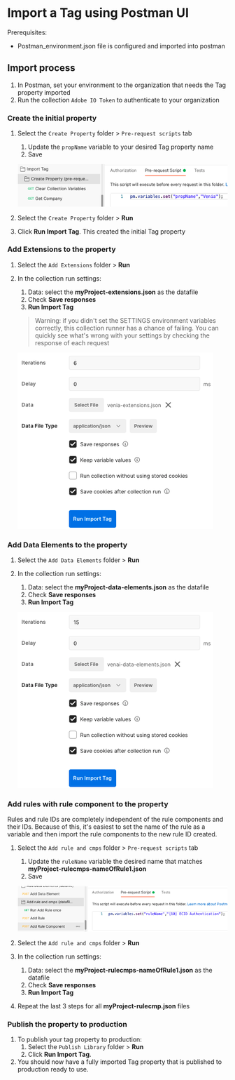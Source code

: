 # Import a Tag using Postman UI

Prerequisites:

* Postman_environment.json file is configured and imported into postman

## Import process

1. In Postman, set your environment to the organization that needs the Tag property imported
2. Run the collection `Adobe IO Token` to authenticate to your organization

### Create the initial property

1. Select the `Create Property` folder > `Pre-request scripts` tab

   1. Update the `propName` variable to your desired Tag property name
   2. Save

   ![image-20220208173402513](links/importTagCollection/image-20220208173402513.png)

2. Select the `Create Property` folder > **Run**

3. Click **Run Import Tag**. This created the initial Tag property

### Add Extensions to the property

1. Select the `Add Extensions` folder > **Run**

2. In the collection run settings:

   1. Data: select the **myProject-extensions.json** as the datafile
   2. Check **Save responses**
   3. **Run Import Tag**

   > Warning: if you didn't set the SETTINGS environment variables correctly, this collection runner has a chance of failing. You can quickly see what's wrong with your settings by checking the response of each request

   ![image-20220208173143345](links/importTagCollection/image-20220208173143345.png)

### Add Data Elements to the property

1. Select the `Add Data Elements` folder > **Run**

2. In the collection run settings:

   1. Data: select the **myProject-data-elements.json** as the datafile
   2. Check **Save responses**
   3. **Run Import Tag**

   ![image-20220208173242300](links/importTagCollection/image-20220208173242300.png)

### Add rules with rule component to the property

Rules and rule IDs are completely independent of the rule components and their IDs. Because of this, it's easiest to set the name of the rule as a variable and then import the rule components to the new rule ID created.

1. Select the `Add rule and cmps` folder > `Pre-request scripts` tab

   1. Update the `ruleName` variable the desired name that matches **myProject-rulecmps-nameOfRule1.json**
   2. Save

   ![image-20220208173449503](links/importTagCollection/image-20220208173449503.png)

2. Select the `Add rule and cmps` folder > **Run**

3. In the collection run settings:

   1. Data: select the **myProject-rulecmps-nameOfRule1.json** as the datafile
   2. Check **Save responses**
   3. **Run Import Tag**

4. Repeat the last 3 steps for all **myProject-rulecmp.json** files

### Publish the property to production

1. To publish your tag property to production:
   1. Select the `Publish Library` folder > **Run**
   2. Click **Run Import Tag**.
2. You should now have a fully imported Tag property that is published to production ready to use.